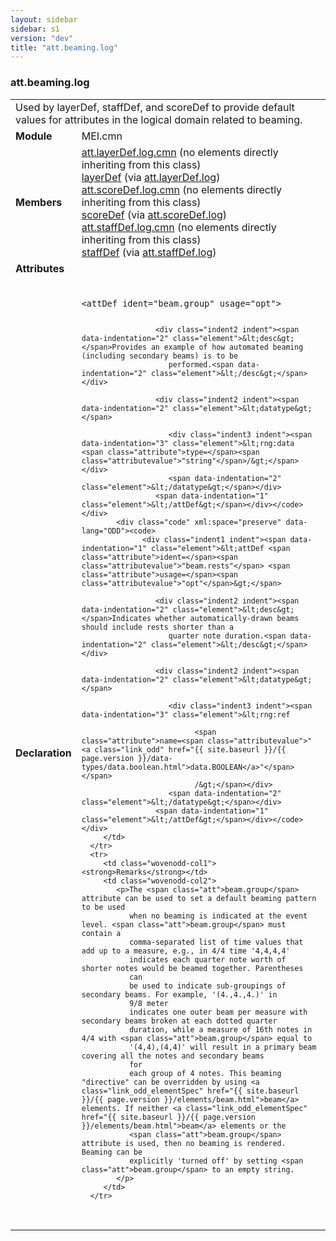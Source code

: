 ```yaml
---
layout: sidebar
sidebar: s1
version: "dev"
title: "att.beaming.log"
---
```

<div class="classSpec att">
   <h3 id="att.beaming.log">att.beaming.log</h3>
   <table class="wovenodd">
      <tr>
         <td colspan="2" class="wovenodd-col2">Used by layerDef, staffDef, and scoreDef to provide default values for attributes
            in the
            logical domain related to beaming.
         </td>
      </tr>
      <tr>
         <td class="wovenodd-col1"><strong>Module</strong></td>
         <td class="wovenodd-col2">MEI.cmn</td>
      </tr>
      <tr>
         <td class="wovenodd-col1"><strong>Members</strong></td>
         <td class="wovenodd-col2">
            <div class="parent">
               <div><span><a class="link_odd_classSpec" href="{{ site.baseurl }}/{{ page.version }}/attribute-classes/att.layerdef.log.cmn">att.layerDef.log.cmn</a> (no elements directly inheriting from this class)</span></div>
               <div><a class="link_odd_elementSpec" href="{{ site.baseurl }}/{{ page.version }}/elements/layerdef.html">layerDef</a><span> (via <a class="link_odd_classSpec" href="{{ site.baseurl }}/{{ page.version }}/attribute-classes/att.layerdef.log.html">att.layerDef.log</a>)</span></div>
               <div><span><a class="link_odd_classSpec" href="{{ site.baseurl }}/{{ page.version }}/attribute-classes/att.scoredef.log.cmn">att.scoreDef.log.cmn</a> (no elements directly inheriting from this class)</span></div>
               <div><a class="link_odd_elementSpec" href="{{ site.baseurl }}/{{ page.version }}/elements/scoredef.html">scoreDef</a><span> (via <a class="link_odd_classSpec" href="{{ site.baseurl }}/{{ page.version }}/attribute-classes/att.scoredef.log.html">att.scoreDef.log</a>)</span></div>
               <div><span><a class="link_odd_classSpec" href="{{ site.baseurl }}/{{ page.version }}/attribute-classes/att.staffdef.log.cmn">att.staffDef.log.cmn</a> (no elements directly inheriting from this class)</span></div>
               <div><a class="link_odd_elementSpec" href="{{ site.baseurl }}/{{ page.version }}/elements/staffdef.html">staffDef</a><span> (via <a class="link_odd_classSpec" href="{{ site.baseurl }}/{{ page.version }}/attribute-classes/att.staffdef.log.html">att.staffDef.log</a>)</span></div>
            </div>
         </td>
      </tr>
      <tr>
         <td class="wovenodd-col1"><strong>Attributes</strong></td>
         <td class="wovenodd-col2"></td>
      </tr>
      <tr>
         <td class="wovenodd-col1"><strong>Declaration</strong></td>
         <td class="wovenodd-col2">
            <div class="code" xml:space="preserve" data-lang="ODD"><code>
                  <div class="indent1 indent"><span data-indentation="1" class="element">&lt;attDef <span class="attribute">ident=</span><span class="attributevalue">"beam.group"</span> <span class="attribute">usage=</span><span class="attributevalue">"opt"</span>&gt;</span>
                     
                     <div class="indent2 indent"><span data-indentation="2" class="element">&lt;desc&gt;</span>Provides an example of how automated beaming (including secondary beams) is to be
                        performed.<span data-indentation="2" class="element">&lt;/desc&gt;</span></div>
                     
                     <div class="indent2 indent"><span data-indentation="2" class="element">&lt;datatype&gt;</span>
                        
                        <div class="indent3 indent"><span data-indentation="3" class="element">&lt;rng:data <span class="attribute">type=</span><span class="attributevalue">"string"</span>/&gt;</span></div>
                        <span data-indentation="2" class="element">&lt;/datatype&gt;</span></div>
                     <span data-indentation="1" class="element">&lt;/attDef&gt;</span></div></code></div>
            <div class="code" xml:space="preserve" data-lang="ODD"><code>
                  <div class="indent1 indent"><span data-indentation="1" class="element">&lt;attDef <span class="attribute">ident=</span><span class="attributevalue">"beam.rests"</span> <span class="attribute">usage=</span><span class="attributevalue">"opt"</span>&gt;</span>
                     
                     <div class="indent2 indent"><span data-indentation="2" class="element">&lt;desc&gt;</span>Indicates whether automatically-drawn beams should include rests shorter than a
                        quarter note duration.<span data-indentation="2" class="element">&lt;/desc&gt;</span></div>
                     
                     <div class="indent2 indent"><span data-indentation="2" class="element">&lt;datatype&gt;</span>
                        
                        <div class="indent3 indent"><span data-indentation="3" class="element">&lt;rng:ref
                              
                              <span class="attribute">name=<span class="attributevalue">"<a class="link_odd" href="{{ site.baseurl }}/{{ page.version }}/data-types/data.boolean.html">data.BOOLEAN</a>"</span></span>
                              /&gt;</span></div>
                        <span data-indentation="2" class="element">&lt;/datatype&gt;</span></div>
                     <span data-indentation="1" class="element">&lt;/attDef&gt;</span></div></code></div>
         </td>
      </tr>
      <tr>
         <td class="wovenodd-col1"><strong>Remarks</strong></td>
         <td class="wovenodd-col2">
            <p>The <span class="att">beam.group</span> attribute can be used to set a default beaming pattern to be used
               when no beaming is indicated at the event level. <span class="att">beam.group</span> must contain a
               comma-separated list of time values that add up to a measure, e.g., in 4/4 time '4,4,4,4'
               indicates each quarter note worth of shorter notes would be beamed together. Parentheses
               can
               be used to indicate sub-groupings of secondary beams. For example, '(4.,4.,4.)' in
               9/8 meter
               indicates one outer beam per measure with secondary beams broken at each dotted quarter
               duration, while a measure of 16th notes in 4/4 with <span class="att">beam.group</span> equal to
               '(4,4),(4,4)' will result in a primary beam covering all the notes and secondary beams
               for
               each group of 4 notes. This beaming "directive" can be overridden by using <a class="link_odd_elementSpec" href="{{ site.baseurl }}/{{ page.version }}/elements/beam.html">beam</a> elements. If neither <a class="link_odd_elementSpec" href="{{ site.baseurl }}/{{ page.version }}/elements/beam.html">beam</a> elements or the
               <span class="att">beam.group</span> attribute is used, then no beaming is rendered. Beaming can be
               explicitly 'turned off' by setting <span class="att">beam.group</span> to an empty string.
            </p>
         </td>
      </tr>
   </table>
</div>